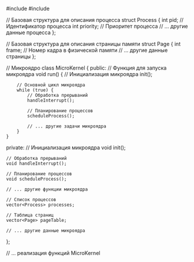 #include <iostream>
#include <vector>

// Базовая структура для описания процесса
struct Process {
    int pid; // Идентификатор процесса
    int priority; // Приоритет процесса
    // ... другие данные процесса
};

// Базовая структура для описания страницы памяти
struct Page {
    int frame; // Номер кадра в физической памяти
    // ... другие данные страницы
};

// Микроядро
class MicroKernel {
public:
    // Функция для запуска микроядра
    void run() {
        // Инициализация микроядра
        init();

        // Основной цикл микроядра
        while (true) {
            // Обработка прерываний
            handleInterrupt();

            // Планирование процессов
            scheduleProcess();

            // ... другие задачи микроядра
        }
    }

private:
    // Инициализация микроядра
    void init();

    // Обработка прерываний
    void handleInterrupt();

    // Планирование процессов
    void scheduleProcess();

    // ... другие функции микроядра

    // Список процессов
    vector<Process> processes;

    // Таблица страниц
    vector<Page> pageTable;

    // ... другие данные микроядра
};

// ... реализация функций MicroKernel
